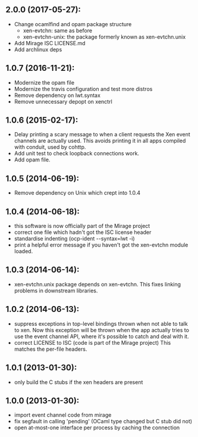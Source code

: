 ## 2.0.0 (2017-05-27):
* Change ocamlfind and opam package structure
  - xen-evtchn: same as before
  - xen-evtchn-unix: the package formerly known as xen-evtchn.unix
* Add Mirage ISC LICENSE.md
* Add archlinux deps

## 1.0.7 (2016-11-21):
* Modernize the opam file
* Modernize the travis configuration and test more distros
* Remove dependency on lwt.syntax
* Remove unnecessary depopt on xenctrl

## 1.0.6 (2015-02-17):
* Delay printing a scary message to when a client requests the Xen
  event channels are actually used. This avoids printing it in all apps
  compiled with conduit, used by cohttp.
* Add unit test to check loopback connections work.
* Add opam file.

## 1.0.5 (2014-06-19):
* Remove dependency on Unix which crept into 1.0.4

## 1.0.4 (2014-06-18):
* this software is now officially part of the Mirage project
* correct one file which hadn't got the ISC license header
* standardise indenting (ocp-ident --syntax=lwt -i)
* print a helpful error message if you haven't got the xen-evtchn module
  loaded.

## 1.0.3 (2014-06-14):
* xen-evtchn.unix package depends on xen-evtchn. This fixes linking problems
  in downstream libraries.

## 1.0.2 (2014-06-13):
* suppress exceptions in top-level bindings thrown when not able to talk
  to xen. Now this exception will be thrown when the app actually tries to
  use the event channel API, where it's possible to catch and deal with it.
* correct LICENSE to ISC (code is part of the Mirage project)
  This matches the per-file headers.

## 1.0.1 (2013-01-30):
* only build the C stubs if the xen headers are present

## 1.0.0 (2013-01-30):
* import event channel code from mirage
* fix segfault in calling 'pending' (OCaml type changed but C
  stub did not)
* open at-most-one interface per process by caching the connection
